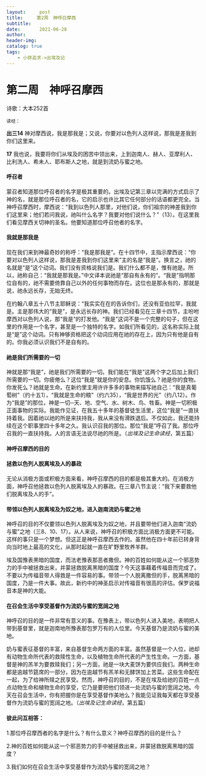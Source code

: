 ```yaml
---
layout:     post
title:     第2周　神呼召摩西
subtitle:   
date:       2021-06-28
author:     
header-img:
catalog: true
tags:
    - 小排追求->出埃及记
---
```


# 第二周　神呼召摩西

 诗歌：大本252首

 `读经：`

 **出三14** 神对摩西说，我是那我是；又说，你要对以色列人这样说，那我是差我到你们这里来。

 **17**  我也说，我要将你们从埃及的困苦中领出来，上到迦南人、赫人、亚摩利人、比利洗人、希未人、耶布斯人之地，就是到流奶与蜜之地。

#### 呼召者

 蒙召者知道那位呼召者的名字是极其重要的。出埃及记第三章以完满的方式启示了神的名，就是那位呼召者的名，它的启示也许比其它任何部分的话语都更完全。当神呼召摩西时，摩西说：“我到以色列人那里，对他们说，你们祖宗的神差我到你们这里来；他们若问我说，祂叫什么名字？我要对他们说什么？”（13）。在这里我们看见摩西关切神的圣名。他要知道那位呼召他者的名字。

#### 我就是那我是

 现在我们来到神最奇妙的称呼：“我是那我是”。在十四节中，主指示摩西说：“你要对以色列人这样说，那我是差我到你们这里来”主的名是“我是”。换言之，祂的名就是“是”这个动词。我们没有资格说我们是。我们什么都不是，惟有祂是。所以，祂称自己：“我就是那我是。”中文译本说祂是“那自有永有的”。“我是”指明那位自有的，祂不需要倚靠自己以外的任何事物而存在。这位也是那永有的，那就是说，祂永远长存，无始无终。

 在约翰八章五十八节主耶稣说：“我实实在在的告诉你们，还没有亚伯拉罕，我就是。主是那伟大的“我是”，是永远长存的神。我们已经看见在三章十四节，主吩咐摩西对以色列人说，那“我是”的打发他。“我是”这词不是一个完整的句子，但在这里的作用是一个名字，甚至是一个独特的名字。如我们所看见的，这名称实际上就是“是”这个动词。只有神够资格把这个动词应用在祂的存在上，因为只有他是自有的。你我必须认识我们不是自有的。

#### 祂是我们所需要的一切

 神就是那“我是”，祂是我们所需要的一切。我们能在“我是”这两个字之后加上我们所需要的一切。你疲倦么？这位“我是”就是你的安息。你饥饿么？祂是你的食物。你发死么？祂就是生命。在新约里主用许许多多的事物来描写祂自己：“我是真葡萄树”（约十五1），“我就是生命的粮”（约六35），“我是世界的光”（约八12）。作为“我是”的那位，神是一切─天、地、空气、水、树木、鸟、牲畜。神是一切积极正面事物的实际。我能作见证，在我五十多年的基督徒生活里，这位“我是”一直扶持着我。因着祂以祂的所是来扶持我，我从来没有滑跌退后。不仅如此，我还能持续在这个职事里四十多年之久。我认识召我的那位。那位“我是”呼召了我。那位呼召我的一直扶持我。人的言语无法说尽祂的所是。（*出埃及记生命读经*，第五篇）

#### 神呼召摩西的目的

#### 拯救以色列人脱离埃及人的暴政

 无论从消极方面或积极方面来看，神呼召摩西的目的都是极其重大的。在消极方面，神呼召他拯救以色列人脱离埃及人的暴政。在三章八节主说：“我下来要救他们脱离埃及人的手”。

#### 带领以色列人脱离埃及为奴之地，进入迦南流奶与蜜之地

 神呼召的目的不仅要领以色列人脱离埃及为奴之地，并且要带他们进入迦南“流奶与蜜”之地（三8、10、17）。从人来说，神呼召的积极方面比消极方面更不可能。这样的事只是一个梦想。但这正是神呼召摩西去作的。虽然他在四十年前已转身背向当时地上最高的文化，从那时起就一直在旷野里牧养羊群。

 埃及国豫表黑暗的国度，而法老豫表那恶者撒但。神的百姓如何能从这一个邪恶势力的手中被拯救出来，并蒙拯救脱离黑暗的国度？今天这事藉着传福音而完成了。不要以为传福音带人得救是一件容易的事。带领一个人脱离撒但的手，脱离黑暗的国度，乃是一件大事。故此，新约中的神圣启示对传福音有很高的评估。保罗说福音本是神的大能。

#### 在召会生活中享受基督作为流奶与蜜的宽阔之地

 神呼召的目的是一件非常有意义的事。在豫表上，带以色列人进入美地，表明把人带到基督里，就是迦南地所豫表那包罗万有的人位里。今天基督乃是流奶与蜜的美地。

 奶与蜜表征基督的丰富，来自基督生命两方面的丰富。虽然基督是一个人位，祂却有动物生命所代表的救赎性生命，以及植物生命所代表的产生性生命。一方面，基督是神的羔羊为要救赎我们；另一方面，祂是一块大麦饼为要供应我们。两种生命都是逾越节筵席的一部分，因为在逾越节有羔羊和无酵饼加上苦菜。这些生命配在一起，为了给神所赎之民享受。然而，神呼召的目的，不是在埃及给祂的百姓一点点动物生命和植物生命的享受，它乃是要把他们领进一处流奶与蜜的宽阔之地。今天在召会生活中，你有把握你是在享受基督作美地么？我能见证我每天都在享受基督作为流奶与蜜的宽阔之地。（*出埃及记生命读经*，第五篇）



#### 彼此问互相答：

 1.那位呼召摩西者的名字是什么？有什么意义？神呼召摩西的目的是什么？

 2.神的百姓如何能从这一个邪恶势力的手中被拯救出来，并蒙拯救脱离黑暗的国度？

 3.我们如何在召会生活中享受基督作为流奶与蜜的宽阔之地？
